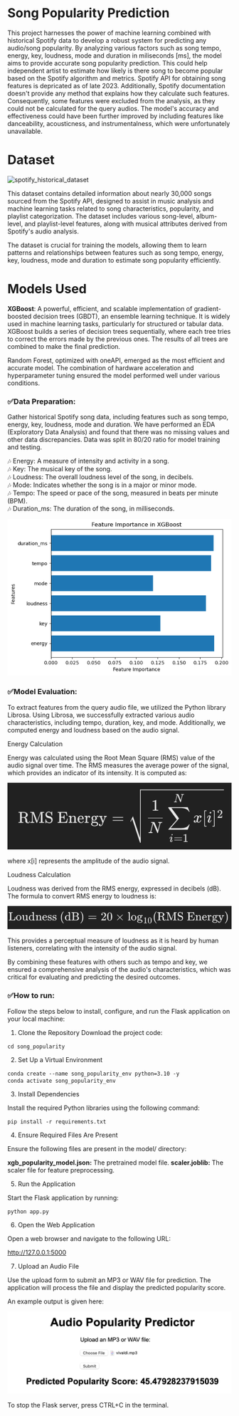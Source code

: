 
# Song Popularity Prediction

This project harnesses the power of machine learning combined with historical Spotify data to develop a robust system for predicting any audio/song popularity. By analyzing various factors such as song tempo, energy, key, loudness, mode and duration in miliseconds [ms], the model aims to provide accurate song popularity prediction. This could help independent artist to estimate how likely is there song to become popular based on the Spotify algorithm and metrics. Spotify API for obtaining song features is depricated as of late 2023. Additionally, Spotify documentation doesn't provide any method that explains how they calculate such features. Consequently, some features were excluded from the analysis, as they could not be calculated for the query audios. The model's accuracy and effectiveness could have been further improved by including features like danceability, acousticness, and instrumentalness, which were unfortunately unavailable.

# Dataset

![spotify_historical_dataset](https://www.kaggle.com/datasets/joebeachcapital/30000-spotify-songs)

This dataset contains detailed information about nearly 30,000 songs sourced from the Spotify API, designed to assist in music analysis and machine learning tasks related to song characteristics, popularity, and playlist categorization. The dataset includes various song-level, album-level, and playlist-level features, along with musical attributes derived from Spotify's audio analysis.

The dataset is crucial for training the models, allowing them to learn patterns and relationships between features such as song tempo, energy, key, loudness, mode and duration to estimate song popularity efficiently.

# Models Used

**XGBoost**: A powerful, efficient, and scalable implementation of gradient-boosted decision trees (GBDT), an ensemble learning technique. It is widely used in machine learning tasks, particularly for structured or tabular data. XGBoost builds a series of decision trees sequentially, where each tree tries to correct the errors made by the previous ones. The results of all trees are combined to make the final prediction.


Random Forest, optimized with oneAPI, emerged as the most efficient and accurate model. The combination of hardware acceleration and hyperparameter tuning ensured the model performed well under various conditions.
​
### ✅Data Preparation:

Gather historical Spotify song data, including features such as song tempo, energy, key, loudness, mode and duration. We have performed an EDA (Exploratory Data Analysis) and found that there was no missing values and other data discrepancies. Data was split in 80/20 ratio for model training and testing.

🎶 Energy: A measure of intensity and activity in a song.  
🎶 Key: The musical key of the song.  
🎶 Loudness: The overall loudness level of the song, in decibels.  
🎶 Mode: Indicates whether the song is in a major or minor mode.  
🎶 Tempo: The speed or pace of the song, measured in beats per minute (BPM).  
🎶 Duration_ms: The duration of the song, in milliseconds.  

​![pic0](feature_importance.png)

### ✅Model Evaluation:

To extract features from the query audio file, we utilized the Python library Librosa. Using Librosa, we successfully extracted various audio characteristics, including tempo, duration, key, and mode. Additionally, we computed energy and loudness based on the audio signal.

Energy Calculation

Energy was calculated using the Root Mean Square (RMS) value of the audio signal over time. The RMS measures the average power of the signal, which provides an indicator of its intensity. It is computed as:

​![pic1](energyformula.png)

where x[i] represents the amplitude of the audio signal.

Loudness Calculation

Loudness was derived from the RMS energy, expressed in decibels (dB). The formula to convert RMS energy to loudness is:

​![pic2](loudnessformula.png)

This provides a perceptual measure of loudness as it is heard by human listeners, correlating with the intensity of the audio signal.

By combining these features with others such as tempo and key, we ensured a comprehensive analysis of the audio's characteristics, which was critical for evaluating and predicting the desired outcomes.
​

### ✅How to run:

Follow the steps below to install, configure, and run the Flask application on your local machine:

1. Clone the Repository
Download the project code:

```git clone https://github.com/iammarcol/song_popularity.git
cd song_popularity
```
2. Set Up a Virtual Environment
```
conda create --name song_popularity_env python=3.10 -y
conda activate song_popularity_env
```
3. Install Dependencies

Install the required Python libraries using the following command:
```
pip install -r requirements.txt
```
4. Ensure Required Files Are Present

Ensure the following files are present in the model/ directory:

**xgb_popularity_model.json:** The pretrained model file.
**scaler.joblib:** The scaler file for feature preprocessing.

5. Run the Application

Start the Flask application by running:
```
python app.py
```
6. Open the Web Application

Open a web browser and navigate to the following URL:

http://127.0.0.1:5000

7. Upload an Audio File

Use the upload form to submit an MP3 or WAV file for prediction.
The application will process the file and display the predicted popularity score.

An example output is given here:

​![pic4](output_example.png)

To stop the Flask server, press CTRL+C in the terminal.
